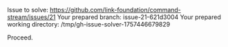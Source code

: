 Issue to solve: https://github.com/link-foundation/command-stream/issues/21
Your prepared branch: issue-21-621d3004
Your prepared working directory: /tmp/gh-issue-solver-1757446679829

Proceed.